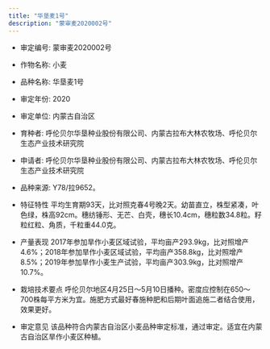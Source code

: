 ```yaml
---
title: "华垦麦1号"
description: "蒙审麦2020002号"
---
```

* 审定编号:  蒙审麦2020002号

*  作物名称:  小麦

*  品种名称:  华垦麦1号

*  审定年份:  2020

*  审定单位:  内蒙古自治区

* 育种者:  呼伦贝尔华垦种业股份有限公司、内蒙古拉布大林农牧场、呼伦贝尔生态产业技术研究院

*  申请者:  呼伦贝尔华垦种业股份有限公司、内蒙古拉布大林农牧场、呼伦贝尔生态产业技术研究院

*  品种来源:  Y78/拉9652。

*  特征特性
平均生育期93天，比对照克春4号晚2天。幼苗直立，株型紧凑，叶色绿，株高92cm。穗纺锤形、无芒、白壳，穗长10.4cm，穗粒数34.8粒。籽粒红粒、角质，千粒重44.0克。

*  产量表现
2017年参加旱作小麦区域试验，平均亩产293.9kg，比对照增产4.6%；2018年参加旱作小麦区域试验，平均亩产358.8kg，比对照增产8.5%；2019年参加旱作小麦生产试验，平均亩产303.9kg，比对照增产10.7%。

*  栽培技术要点
呼伦贝尔地区4月25日～5月10日播种。密度应控制在650～700株每平方米为宜。施肥方式最好春施种肥和后期叶面追施二者结合使用，效果更好。

*  审定意见
该品种符合内蒙古自治区小麦品种审定标准，通过审定。适宜在内蒙古自治区旱作小麦区种植。
